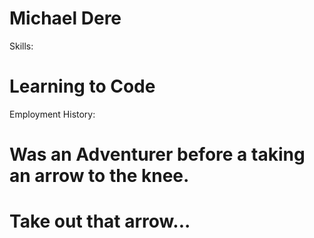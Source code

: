 Michael Dere
=============
Skills: 
# Learning to Code

Employment History: 
# Was an Adventurer before a taking an arrow to the knee.
# Take out that arrow...